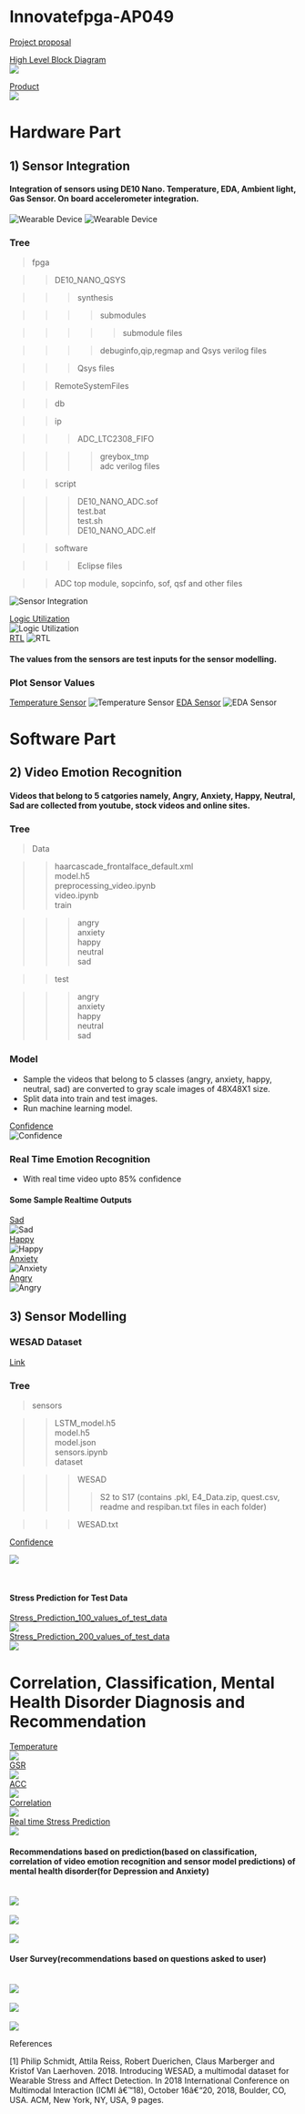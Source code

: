 # Innovatefpga-AP049
[Project proposal](http://www.innovatefpga.com/cgi-bin/innovate/teams.pl?Id=AP049)

[High Level Block Diagram](outputs/bd.jpg)<br>
![](outputs/bd.jpg)<br>

[Product](outputs/product.jpg)<br>
![](outputs/product.jpg)<br>

<h1>Hardware Part</h1>
<h2>1) Sensor Integration</h2>
<h4>Integration of sensors using DE10 Nano. Temperature, EDA, Ambient light, Gas Sensor. On board accelerometer integration.</h4>

![Wearable Device](outputs/model1_LI.jpg)
![Wearable Device](outputs/model2_LI.jpg)

<h3>Tree</h3>

>fpga<br>

>>DE10_NANO_QSYS<br>

>>>synthesis<br>

>>>>submodules<br>

>>>>>submodule files<br>

>>>>debuginfo,qip,regmap and Qsys verilog files<br>

>>>Qsys files<br>

>>RemoteSystemFiles<br>

>>db<br>

>>ip<br>

>>>ADC_LTC2308_FIFO<br>

>>>>greybox_tmp<br>
>>>>adc verilog files<br>

>>script<br>

>>>DE10_NANO_ADC.sof<br>
>>>test.bat<br>
>>>test.sh<br>
>>>DE10_NANO_ADC.elf<br>

>>software<br>

>>>Eclipse files<br>

>>ADC top module, sopcinfo, sof, qsf and other files<br>

![Sensor Integration](outputs/adc.jpg)<br>

[Logic Utilization](outputs/logic_utilization.png)<br>
![Logic Utilization](outputs/logic_utilization.png)<br>
[RTL](outputs/rtl.png)
![RTL](outputs/rtl.png)

<h4>The values from the sensors are test inputs for the sensor modelling.</h4>
<h3>Plot Sensor Values</h3>

[Temperature Sensor](outputs/temp_val.png)
![Temperature Sensor](outputs/temp_val.png)
[EDA Sensor](outputs/eda.png)
![EDA Sensor](outputs/eda.png)

<h1>Software Part</h1>
<h2>2) Video Emotion Recognition</h2>
<h4>Videos that belong to 5 catgories namely, Angry, Anxiety, Happy, Neutral, Sad are collected from youtube, stock videos and online sites.</h4>

<h3>Tree</h3>

>Data<br>

>>haarcascade_frontalface_default.xml<br>
>>model.h5<br>
>>preprocessing_video.ipynb<br>
>>video.ipynb<br>
>>train<br>

>>>angry<br>
>>>anxiety<br>
>>>happy<br>
>>>neutral<br>
>>>sad<br>

>>test<br>

>>>angry<br>
>>>anxiety<br>
>>>happy<br>
>>>neutral<br>
>>>sad<br>

<h3>Model</h3>

- Sample the videos that belong to 5 classes (angry, anxiety, happy, neutral, sad) are converted to gray scale images of 48X48X1 size.
- Split data into train and test images.
- Run machine learning model.


[Confidence](outputs/Confidence_video.png)<br>
![Confidence](outputs/Confidence_video.png)

<h3>Real Time Emotion Recognition</h3>

- With real time video upto 85% confidence

<h4>Some Sample Realtime Outputs</h4>

[Sad](outputs/real_time_sad.jpg)<br>
![Sad](outputs/real_time_sad.jpg)<br>
[Happy](outputs/real_time_happy.jpg)<br>
![Happy](outputs/real_time_happy.jpg)<br>
[Anxiety](outputs/real_time_anxiety.jpg)<br>
![Anxiety](outputs/real_time_anxiety.jpg)<br>
[Angry](outputs/real_time_angr.png)<br>
![Angry](outputs/real_time_angr.png)<br>


<h2>3) Sensor Modelling</h2>

<h3>WESAD Dataset</h3>

[Link](https://archive.ics.uci.edu/ml/datasets/WESAD+%28Wearable+Stress+and+Affect+Detection%29)

<h3>Tree</h3>

>sensors<br>

>>LSTM_model.h5<br>
>>model.h5<br>
>>model.json<br>
>>sensors.ipynb<br>
>>dataset<br>

>>>WESAD<br>
>>>>S2 to S17 (contains .pkl, E4_Data.zip, quest.csv, readme and respiban.txt files in each folder)<br>

>>>WESAD.txt<br>

[Confidence](outputs/confidence.png)<br>

![](outputs/confidence.png)<br>

<br>

<h4>Stress Prediction for Test Data</h4>

[Stress_Prediction_100_values_of_test_data](outputs/prediction_100_values.png)<br>
![](outputs/prediction_100_values.png)<br>
[Stress_Prediction_200_values_of_test_data](outputs/prediction_200_values.png)<br>
![](outputs/prediction_200_values.png)<br>

<h1>Correlation, Classification, Mental Health Disorder Diagnosis and Recommendation</h1>

[Temperature](outputs/temp.png)<br>
![](outputs/temp.png)<br>
[GSR](outputs/gsr.png)<br>
![](outputs/gsr.png)<br>
[ACC](outputs/acc.png)<br>
![](outputs/acc.png)<br>
[Correlation](outputs/corr.png)<br>
![](outputs/corr.png)<br>
[Real time Stress Prediction](outputs/real_time_stress_prediction.png)<br>
![](outputs/real_time_stress_prediction.png)<br>


<h4>Recommendations based on prediction(based on classification, correlation of video emotion recognition and sensor model predictions) of mental health disorder(for Depression and Anxiety)</h4>

[](outputs/recommender1.png)<br>
![](outputs/recommender1.png)<br>
[](outputs/recommend2.png)<br>
![](outputs/recommend2.png)<br>
[](outputs/recommend3.png)<br>
![](outputs/recommend3.png)<br>

<h4>User Survey(recommendations based on questions asked to user)</h4>

[](outputs/user_survey1.png)<br>
![](outputs/user_survey1.png)<br>
[](outputs/user_survey2.png)<br>
![](outputs/user_survey2.png)<br>
[](outputs/user_survey3.png)<br>
![](outputs/user_survey3.png)<br>

References<br>

[1] Philip Schmidt, Attila Reiss, Robert Duerichen, Claus Marberger and Kristof Van Laerhoven. 2018. Introducing WESAD, a multimodal dataset for Wearable Stress and Affect Detection. In 2018 International Conference on Multimodal Interaction (ICMI â€™18), October 16â€“20, 2018, Boulder, CO, USA. ACM, New York, NY, USA, 9 pages.
